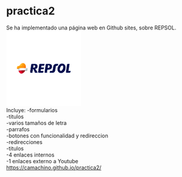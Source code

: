 # practica2
Se ha implementado una página web en Github sites,
sobre REPSOL.
<br>
<img width="200px" height="200px" src="Repsol_Logo.jpg" alt="logo repsol">
<br>
Incluye:
-formularios <br>
-titulos<br>
-varios tamaños de letra <br>
-parrafos<br>
-botones con funcionalidad y redireccion<br>
-redirecciones<br>
-titulos<br>
-4 enlaces internos<br>
-1 enlaces externo a Youtube<br>
https://camachino.github.io/practica2/


